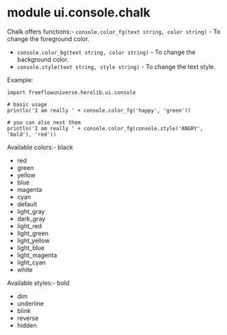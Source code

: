 # module ui.console.chalk

Chalk offers functions:- `console.color_fg(text string, color string)` - To change the foreground color.

- `console.color_bg(text string, color string)` - To change the background color.
- `console.style(text string, style string)` - To change the text style.

Example:

```vlang
import freeflowuniverse.herolib.ui.console

# basic usage
println('I am really ' + console.color_fg('happy', 'green'))

# you can also nest them
println('I am really ' + console.color_fg(console.style('ANGRY', 'bold'), 'red'))
```

Available colors:- black

- red
- green
- yellow
- blue
- magenta
- cyan
- default
- light_gray
- dark_gray
- light_red
- light_green
- light_yellow
- light_blue
- light_magenta
- light_cyan
- white

Available styles:- bold

- dim
- underline
- blink
- reverse
- hidden
